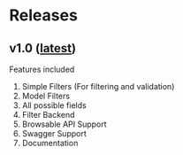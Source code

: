 # Releases

## v1.0 ([latest](/en/latest/))
Features included

1. Simple Filters (For filtering and validation)
2. Model Filters
3. All possible fields   
4. Filter Backend
5. Browsable API Support
6. Swagger Support
7. Documentation
